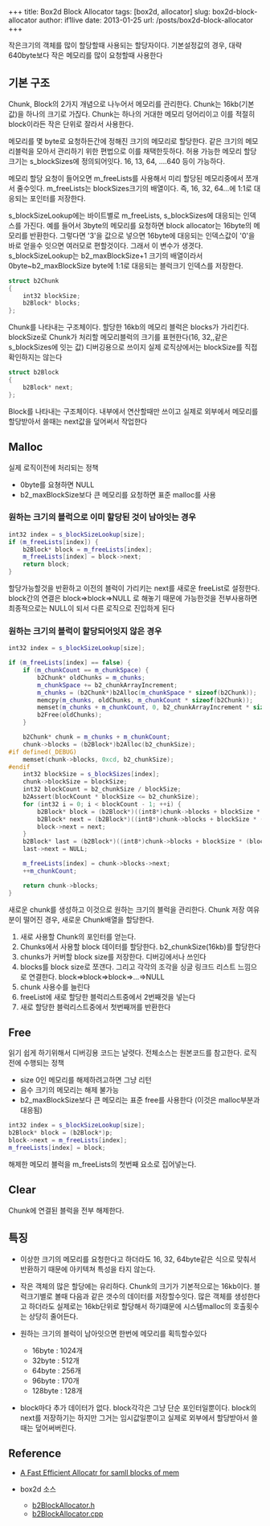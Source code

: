 +++
title: Box2d Block Allocator
tags: [box2d, allocator]
slug: box2d-block-allocator
author: if1live
date: 2013-01-25
url: /posts/box2d-block-allocator
+++

작은크기의 객체를 많이 할당할때 사용되는 할당자이다. 기본설정값의 경우, 대략 640byte보다 작은 메모리를 많이 요청할때 사용한다

## 기본 구조
Chunk, Block의 2가지 개념으로 나누어서 메모리를 관리한다. Chunk는 16kb(기본값)을 하나의 크기로 가짆다. Chunk는 하나의 거대한 메모리 덩어리이고 이를 적절히 block이라든 작은 단위로 잘라서 사용한다.

메모리를 몇 byte로 요청하든간에 정해진 크기의 메모리로 할당한다. 같은 크기의 메모리블럭을 모아서 관리하기 위한 편법으로 이를 채택한듯하다. 허용 가능한 메모리 할당 크기는 s_blockSizes에 정의되어잇다. 16, 13, 64, ....640 등이 가능하다.

메모리 할당 요청이 들어오면 m_freeLists를 사용해서 미리 할당된 메모리중에서 쪼개서 줄수잇다. m_freeLists는 blockSizes크기의 배열이다. 즉, 16, 32, 64...에 1:1로 대응되는 포인터를 저장한다.

s_blockSizeLookup에는 바이트별로 m_freeLists, s_blockSizes에 대응되는 인덱스를 가진다. 예를 들어서 3byte의 메모리를 요청하면 block allocator는 16byte의 메모리를 반환한다. 그렇다면 '3'을 값으로 넣으면 16byte에 대응되는 인덱스값이 '0'을 바로 얻을수 잇으면 여러모로 편할것이다. 그래서 이 변수가 생겻다. s_blockSizeLookup는 b2_maxBlockSize+1 크기의 배열이라서 0byte~b2_maxBlockSize byte에 1:1로 대응되는 블럭크기 인덱스를 저장한다.


```cpp
struct b2Chunk
{
	int32 blockSize;
	b2Block* blocks;
};
```
Chunk를 나타내는 구조체이다. 할당한 16kb의 메모리 블럭은 blocks가 가리킨다. blockSize로 Chunk가 처리할 메모리블럭의 크기를 표현한다(16, 32,,같은 s_blockSizes에 잇는 값) 디버깅용으로 쓰이지 실제 로직상에서는 blockSize를 직접 확인하지는 않는다

```cpp
struct b2Block
{
	b2Block* next;
};
```
Block를 나타내는 구조체이다. 내부에서 연산할때만 쓰이고 실제로 외부에서 메모리를 할당받아서 쓸때는 next값을 덮어써서 작업한다

## Malloc 
실제 로직이전에 처리되는 정책

* 0byte를 요쳥하면 NULL
* b2_maxBlockSize보다 큰 메모리를 요청하면 표준 malloc를 사용
  
### 원하는 크기의 블럭으로 이미 할당된 것이 남아잇는 경우
```cpp
int32 index = s_blockSizeLookup[size];
if (m_freeLists[index]) {
	b2Block* block = m_freeLists[index];
	m_freeLists[index] = block->next;
	return block;
}
```
할당가능할것을 반환하고 이전의 블럭이 가리키는 next를 새로운 freeList로 설정한다. block간의 연결은 block=>block=>NULL 로 해놓기 때문에 가능한것을 전부사용하면 최종적으로는 NULL이 되서 다른 로직으로 진입하게 된다

### 원하는 크기의 블럭이 할당되어잇지 않은 경우
```cpp
int32 index = s_blockSizeLookup[size];

if (m_freeLists[index] == false) {
	if (m_chunkCount == m_chunkSpace) {
		b2Chunk* oldChunks = m_chunks;
		m_chunkSpace += b2_chunkArrayIncrement;
		m_chunks = (b2Chunk*)b2Alloc(m_chunkSpace * sizeof(b2Chunk));
		memcpy(m_chunks, oldChunks, m_chunkCount * sizeof(b2Chunk));
		memset(m_chunks + m_chunkCount, 0, b2_chunkArrayIncrement * sizeof(b2Chunk));
		b2Free(oldChunks);
	}

	b2Chunk* chunk = m_chunks + m_chunkCount;
	chunk->blocks = (b2Block*)b2Alloc(b2_chunkSize);
#if defined(_DEBUG)
	memset(chunk->blocks, 0xcd, b2_chunkSize);
#endif
	int32 blockSize = s_blockSizes[index];
	chunk->blockSize = blockSize;
	int32 blockCount = b2_chunkSize / blockSize;
	b2Assert(blockCount * blockSize <= b2_chunkSize);
	for (int32 i = 0; i < blockCount - 1; ++i) {
		b2Block* block = (b2Block*)((int8*)chunk->blocks + blockSize * i);
		b2Block* next = (b2Block*)((int8*)chunk->blocks + blockSize * (i + 1));
		block->next = next;
	}
	b2Block* last = (b2Block*)((int8*)chunk->blocks + blockSize * (blockCount - 1));
	last->next = NULL;

	m_freeLists[index] = chunk->blocks->next;
	++m_chunkCount;

	return chunk->blocks;
}
```

새로운 chunk를 생성하고 이것으로 원하는 크기의 블럭을 관리한다. Chunk 저장 여유분이 떨어진 경우, 새로운 Chunk배열을 할당한다.

1. 새로 사용할 Chunk의 포인터를 얻는다.
2. Chunks에서 사용할 block 데이터를 할당한다. b2_chunkSize(16kb)를 할당한다
3. chunks가 커버할 block size를 저장한다. 디버깅에서나 쓰인다
4. blocks를 block size로 쪼갠다. 그리고 각각의 조각을 싱글 링크드 리스트 느낌으로 연결한다. block=>block=>block=>...=>NULL
5. chunk 사용수를 늘린다
6. freeList에 새로 할당한 블럭리스트중에서 2번째것을 넣는다
7. 새로 할당한 블럭리스트중에서 첫번째꺼를 반환한다

## Free
읽기 쉽게 하기위해서 디버깅용 코드는 날렷다. 전체소스는 원본코드를 참고한다.
로직전에 수행되는 정책

* size 0인 메모리를 해제하려고하면 그냥 리턴
* 음수 크기의 메모리는 해제 불가능
* b2_maxBlockSize보다 큰 메모리는 표준 free를 사용한다 (이것은 malloc부분과 대응됨)
  
```cpp
int32 index = s_blockSizeLookup[size];
b2Block* block = (b2Block*)p;
block->next = m_freeLists[index];
m_freeLists[index] = block;
```
해제한 메모리 블럭을 m_freeLists의 첫번째 요소로 집어넣는다.

##  Clear
Chunk에 연결된 블럭을 전부 해제한다.

## 특징 
* 이상한 크기의 메모리를 요청한다고 하더라도 16, 32, 64byte같은 식으로 맞춰서 반환하기 때문에 아키텍쳐 특성을 타지 않는다.
* 작은 객체의 많은 할당에는 유리하다. Chunk의 크기가 기본적으로는 16kb이다. 블럭크기별로 볼때 다음과 같은 갯수의 데이터를 저장할수잇다. 많은 객체를 생성한다고 하더라도 실제로는 16kb단위로 할당해서 하기떄문에 시스템malloc의 호출횟수는 상당히 줄어든다.
*  원하는 크기의 블럭이 남아잇으면 한번에 메모리를 획득할수있다
	* 16byte : 1024개 
	* 32byte : 512개 
	* 64byte : 256개 
	* 96byte : 170개 
	* 128byte : 128개 

* block마다 추가 데이터가 없다. block각각은 그냥 단순 포인터일뿐이다. block의 next를 저장하기는 하지만 그거는 임시값일뿐이고 실제로 외부에서 할당받아서 쓸때는 덮어써버린다.
  
## Reference
* [A Fast Efficient Allocatr for samll blocks of mem][1]
* box2d 소스
    * [b2BlockAllocator.h][2]
	* [b2BlockAllocator.cpp][3]

  [1]: http://www.codeproject.com/Articles/17060/A-Fast-Efficient-Allocator-for-Small-Blocks-of-Mem
  [2]: http://code.google.com/p/box2d/source/browse/trunk/Box2D/Box2D/Common/b2BlockAllocator.h
  [3]: http://code.google.com/p/box2d/source/browse/trunk/Box2D/Box2D/Common/b2BlockAllocator.cpp
